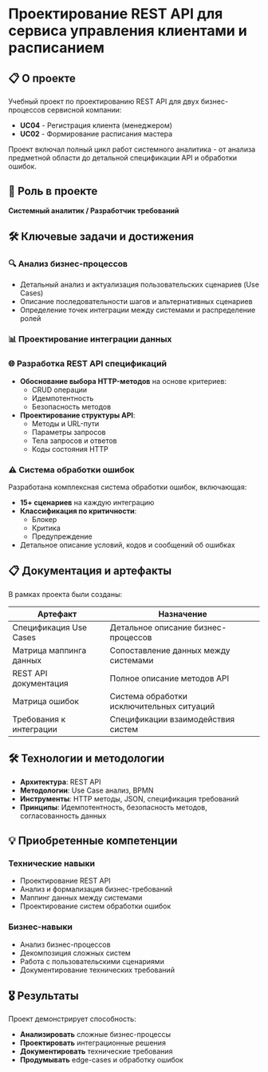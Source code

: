 # Проектирование REST API для сервиса управления клиентами и расписанием

## 📋 О проекте

Учебный проект по проектированию REST API для двух бизнес-процессов сервисной компании:
- **UC04** - Регистрация клиента (менеджером)
- **UC02** - Формирование расписания мастера

Проект включал полный цикл работ системного аналитика - от анализа предметной области до детальной спецификации API и обработки ошибок.

## 🎯 Роль в проекте

**Системный аналитик / Разработчик требований**

## 🛠 Ключевые задачи и достижения

### 🔍 Анализ бизнес-процессов
- Детальный анализ и актуализация пользовательских сценариев (Use Cases)
- Описание последовательности шагов и альтернативных сценариев
- Определение точек интеграции между системами и распределение ролей

### 📊 Проектирование интеграции данных


### 🌐 Разработка REST API спецификаций
- **Обоснование выбора HTTP-методов** на основе критериев:
  - CRUD операции
  - Идемпотентность
  - Безопасность методов
- **Проектирование структуры API**:
  - Методы и URL-пути
  - Параметры запросов
  - Тела запросов и ответов
  - Коды состояния HTTP

### ⚠️ Система обработки ошибок
Разработана комплексная система обработки ошибок, включающая:
- **15+ сценариев** на каждую интеграцию
- **Классификация по критичности**:
  - Блокер
  - Критика  
  - Предупреждение
- Детальное описание условий, кодов и сообщений об ошибках

## 📋 Документация и артефакты

В рамках проекта были созданы:

| Артефакт | Назначение |
|----------|------------|
| Спецификация Use Cases | Детальное описание бизнес-процессов |
| Матрица маппинга данных | Сопоставление данных между системами |
| REST API документация | Полное описание методов API |
| Матрица ошибок | Система обработки исключительных ситуаций |
| Требования к интеграции | Спецификации взаимодействия систем |

## 🛠 Технологии и методологии

- **Архитектура**: REST API
- **Методологии**: Use Case анализ, BPMN
- **Инструменты**: HTTP методы, JSON, спецификация требований
- **Принципы**: Идемпотентность, безопасность методов, согласованность данных

## 💡 Приобретенные компетенции

### Технические навыки
- Проектирование REST API
- Анализ и формализация бизнес-требований
- Маппинг данных между системами
- Проектирование систем обработки ошибок

### Бизнес-навыки  
- Анализ бизнес-процессов
- Декомпозиция сложных систем
- Работа с пользовательскими сценариями
- Документирование технических требований

## 🎖 Результаты

Проект демонстрирует способность:
- **Анализировать** сложные бизнес-процессы
- **Проектировать** интеграционные решения
- **Документировать** технические требования
- **Продумывать** edge-cases и обработку ошибок
